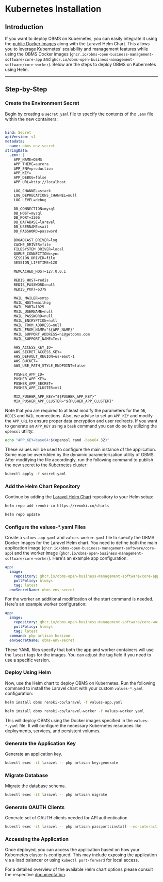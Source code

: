 # Kubernetes Installation

## Introduction
If you want to deploy OBMS on Kubernetes, you can easily integrate it using the [public Docker images](/docs/getting-started/installation/docker/#available-docker-images) along with the Laravel Helm Chart. This allows you to leverage Kubernetes’ scalability and management features while using the OBMS Docker images (`ghcr.io/obms-open-business-management-software/core-app` and `ghcr.io/obms-open-business-management-software/core-worker`). Below are the steps to deploy OBMS on Kubernetes using Helm.

---

## Step-by-Step

### Create the Environment Secret
Begin by creating a `secret.yaml` file to specify the contents of the `.env` file within the new containers:

```yaml
---
kind: Secret
apiVersion: v1
metadata:
  name: obms-env-secret
stringData:
  .env: |
    APP_NAME=OBMS
    APP_THEME=aurora
    APP_ENV=production
    APP_KEY=
    APP_DEBUG=false
    APP_URL=http://localhost

    LOG_CHANNEL=stack
    LOG_DEPRECATIONS_CHANNEL=null
    LOG_LEVEL=debug

    DB_CONNECTION=mysql
    DB_HOST=mysql
    DB_PORT=3306
    DB_DATABASE=laravel
    DB_USERNAME=sail
    DB_PASSWORD=password

    BROADCAST_DRIVER=log
    CACHE_DRIVER=file
    FILESYSTEM_DRIVER=local
    QUEUE_CONNECTION=sync
    SESSION_DRIVER=file
    SESSION_LIFETIME=120

    MEMCACHED_HOST=127.0.0.1

    REDIS_HOST=redis
    REDIS_PASSWORD=null
    REDIS_PORT=6379

    MAIL_MAILER=smtp
    MAIL_HOST=mailhog
    MAIL_PORT=1025
    MAIL_USERNAME=null
    MAIL_PASSWORD=null
    MAIL_ENCRYPTION=null
    MAIL_FROM_ADDRESS=null
    MAIL_FROM_NAME="${APP_NAME}"
    MAIL_SUPPORT_ADDRESS=hi@getobms.com
    MAIL_SUPPORT_NAME=Test

    AWS_ACCESS_KEY_ID=
    AWS_SECRET_ACCESS_KEY=
    AWS_DEFAULT_REGION=us-east-1
    AWS_BUCKET=
    AWS_USE_PATH_STYLE_ENDPOINT=false

    PUSHER_APP_ID=
    PUSHER_APP_KEY=
    PUSHER_APP_SECRET=
    PUSHER_APP_CLUSTER=mt1

    MIX_PUSHER_APP_KEY="${PUSHER_APP_KEY}"
    MIX_PUSHER_APP_CLUSTER="${PUSHER_APP_CLUSTER}"
```

Note that you are required to at least modify the parameters for the `DB`, `REDIS` and `MAIL` connections. Also, we advise to set an `APP_KEY` and modify the `APP_URL` to ensure proper data encryption and user redirects. If you want to generate an `APP_KEY` using a `bash` command you can do so by utilizing the `openssl` utility:
```bash
echo "APP_KEY=base64:$(openssl rand -base64 32)"
```

These values will be used to configure the main instance of the application. Some may be overridden by the dynamic parameterization utility of OBMS. After modifying the file accordingly, run the following command to publish the new secret to the Kubernetes cluster:
```bash
kubectl apply -f secret.yaml
```

### Add the Helm Chart Repository
Continue by adding the [Laravel Helm Chart](https://github.com/renoki-co/charts) repository to your Helm setup:
```bash
helm repo add renoki-co https://renoki.co/charts
```
```bash
helm repo update
```

### Configure the values-*.yaml Files
Create a `values-app.yaml` and `values-worker.yaml` file to specify the OBMS Docker images for the Laravel Helm chart. You need to define both the main application image (`ghcr.io/obms-open-business-management-software/core-app`) and the worker image (`ghcr.io/obms-open-business-management-software/core-worker`). Here's an example app configuration:
```yaml
app:
  image:
    repository: ghcr.io/obms-open-business-management-software/core-app
    pullPolicy: Always
    tag: latest
  envSecretName: obms-env-secret
```

For the worker an additional modification of the start command is needed. Here's an example worker configuration:
```yaml
app:
  image:
    repository: ghcr.io/obms-open-business-management-software/core-worker
    pullPolicy: Always
    tag: latest
  command: php artisan horizon
  envSecretName: obms-env-secret
```

These YAML files specify that both the app and worker containers will use the `latest` tags for the images. You can adjust the tag field if you need to use a specific version.

### Deploy Using Helm
Now, use the Helm chart to deploy OBMS on Kubernetes. Run the following command to install the Laravel chart with your custom `values-*.yaml` configuration:
```bash
helm install obms renoki-co/laravel -f values-app.yaml
```
```bash
helm install obms renoki-co/laravel-worker -f values-worker.yaml
```

This will deploy OBMS using the Docker images specified in the `values-*.yaml` file. It will configure the necessary Kubernetes resources like deployments, services, and persistent volumes.

### Generate the Application Key
Generate an application key.
```bash
kubectl exec -it laravel -- php artisan key:generate
```

### Migrate Database
Migrate the database schema.
```bash
kubectl exec -it laravel -- php artisan migrate
```

### Generate OAUTH Clients
Generate set of OAUTH clients needed for API authentication.
```bash
kubectl exec -it laravel -- php artisan passport:install --no-interaction
```

### Accessing the Application
Once deployed, you can access the application based on how your Kubernetes cluster is configured. This may include exposing the application via a load balancer or using `kubectl port-forward` for local access. 

For a detailed overview of the available Helm chart options please consult the respective [documentation](https://github.com/renoki-co/charts/blob/master/charts/laravel/values.yaml).